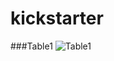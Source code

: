 # kickstarter

###Table1
![Table1](https://raw.githubusercontent.com/c3crocks/kickstarter/tree/main/Resources/Outcomes_vs_Goals.png?raw=true)


